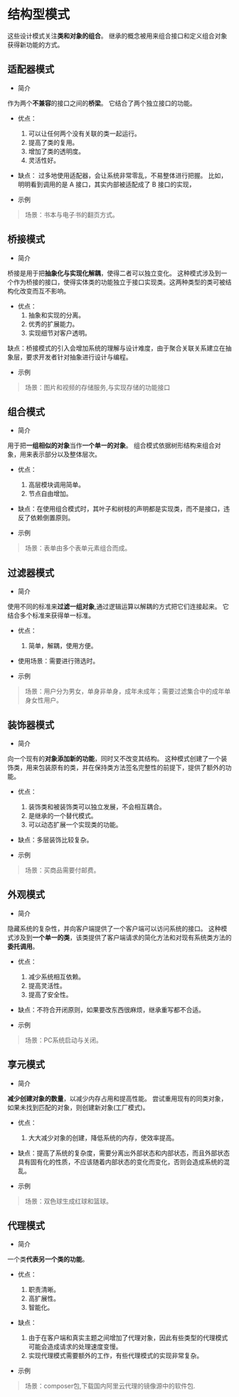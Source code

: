 # 结构型模式

这些设计模式关注**类和对象的组合**。
继承的概念被用来组合接口和定义组合对象获得新功能的方式。

## 适配器模式

* 简介

作为两个**不兼容**的接口之间的**桥梁**。
它结合了两个独立接口的功能。

* 优点：
    1. 可以让任何两个没有关联的类一起运行。
    2. 提高了类的复用。
    3. 增加了类的透明度。
    4. 灵活性好。

* 缺点：
过多地使用适配器，会让系统非常零乱，不易整体进行把握。
比如，明明看到调用的是 A 接口，其实内部被适配成了 B 接口的实现，

* 示例

> 场景：书本与电子书的翻页方式。

## 桥接模式

* 简介

桥接是用于把**抽象化与实现化解耦**，使得二者可以独立变化。
这种模式涉及到一个作为桥接的接口，使得实体类的功能独立于接口实现类。这两种类型的类可被结构化改变而互不影响。

* 优点：
    1. 抽象和实现的分离。
    2. 优秀的扩展能力。
    3. 实现细节对客户透明。

缺点：桥接模式的引入会增加系统的理解与设计难度，由于聚合关联关系建立在抽象层，要求开发者针对抽象进行设计与编程。

* 示例

> 场景：图片和视频的存储服务,与实现存储的功能接口

## 组合模式

* 简介

用于把**一组相似的对象**当作**一个单一的对象**。
组合模式依据树形结构来组合对象，用来表示部分以及整体层次。

* 优点：
    1. 高层模块调用简单。
    2. 节点自由增加。

* 缺点：在使用组合模式时，其叶子和树枝的声明都是实现类，而不是接口，违反了依赖倒置原则。

* 示例

> 场景：表单由多个表单元素组合而成。

## 过滤器模式

* 简介

使用不同的标准来**过滤一组对象**,通过逻辑运算以解耦的方式把它们连接起来。
它结合多个标准来获得单一标准。

* 优点：
    1. 简单，解耦，使用方便。

* 使用场景：需要进行筛选时。

* 示例

> 场景：用户分为男女，单身非单身，成年未成年；需要过滤集合中的成年单身女性用户。

## 装饰器模式

* 简介

向一个现有的**对象添加新的功能**，同时又不改变其结构。
这种模式创建了一个装饰类，用来包装原有的类，并在保持类方法签名完整性的前提下，提供了额外的功能。

* 优点：
    1. 装饰类和被装饰类可以独立发展，不会相互耦合。
    2. 是继承的一个替代模式。
    3. 可以动态扩展一个实现类的功能。

* 缺点：多层装饰比较复杂。

* 示例

> 场景：买商品需要付邮费。

## 外观模式

* 简介

隐藏系统的复杂性，并向客户端提供了一个客户端可以访问系统的接口。
这种模式涉及到**一个单一的类**，该类提供了客户端请求的简化方法和对现有系统类方法的**委托调用**。

* 优点：
    1. 减少系统相互依赖。
    2. 提高灵活性。
    3. 提高了安全性。

* 缺点：不符合开闭原则，如果要改东西很麻烦，继承重写都不合适。

* 示例

> 场景：PC系统启动与关闭。

## 享元模式

* 简介

**减少创建对象的数量**，以减少内存占用和提高性能。
尝试重用现有的同类对象，如果未找到匹配的对象，则创建新对象(工厂模式)。

* 优点：
    1. 大大减少对象的创建，降低系统的内存，使效率提高。

* 缺点：提高了系统的复杂度，需要分离出外部状态和内部状态，而且外部状态具有固有化的性质，不应该随着内部状态的变化而变化，否则会造成系统的混乱。

* 示例

> 场景：双色球生成红球和篮球。

## 代理模式

* 简介

一个类**代表另一个类的功能**。

* 优点：
    1. 职责清晰。
    2. 高扩展性。
    3. 智能化。

* 缺点：
    1. 由于在客户端和真实主题之间增加了代理对象，因此有些类型的代理模式可能会造成请求的处理速度变慢。
    2. 实现代理模式需要额外的工作，有些代理模式的实现非常复杂。

* 示例

> 场景：composer包,下载国内阿里云代理的镜像源中的软件包.
